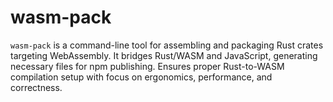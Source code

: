 # wasm-pack

`wasm-pack` is a command-line tool for assembling and packaging Rust crates targeting WebAssembly. It bridges Rust/WASM and JavaScript, generating necessary files for npm publishing. Ensures proper Rust-to-WASM compilation setup with focus on ergonomics, performance, and correctness.